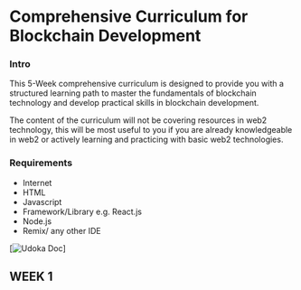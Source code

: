 # Comprehensive Curriculum for Blockchain Development

### Intro

This 5-Week comprehensive curriculum is designed to provide you with a structured learning path to master the fundamentals of blockchain technology and develop practical skills in blockchain development.

The content of the curriculum will not be covering resources in web2 technology, this will be most useful to you if you are already knowledgeable in web2 or actively learning and practicing with basic web2 technologies.


### Requirements
- Internet
- HTML
- Javascript
- Framework/Library e.g. React.js
- Node.js
- Remix/ any other IDE


[![Udoka Doc](https://drive.google.com/file/d/13lOTpykv7YhE-14ScM_ejsVy83AY4Izt/view?usp=sharing)]

## WEEK 1


